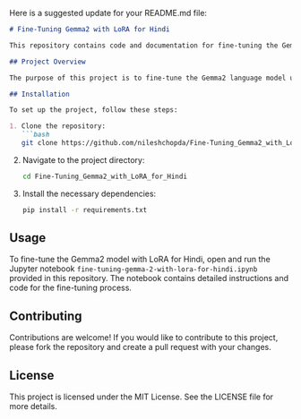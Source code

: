 Here is a suggested update for your README.md file:

```markdown
# Fine-Tuning Gemma2 with LoRA for Hindi

This repository contains code and documentation for fine-tuning the Gemma2 model using LoRA (Low-Rank Adaptation) for the Hindi language.

## Project Overview

The purpose of this project is to fine-tune the Gemma2 language model using the LoRA technique to improve its performance on Hindi language tasks. LoRA is a parameter-efficient fine-tuning method that adapts pre-trained language models to specific tasks with minimal additional parameters.

## Installation

To set up the project, follow these steps:

1. Clone the repository:
   ```bash
   git clone https://github.com/nileshchopda/Fine-Tuning_Gemma2_with_LoRA_for_Hindi.git
   ```
2. Navigate to the project directory:
   ```bash
   cd Fine-Tuning_Gemma2_with_LoRA_for_Hindi
   ```
3. Install the necessary dependencies:
   ```bash
   pip install -r requirements.txt
   ```

## Usage

To fine-tune the Gemma2 model with LoRA for Hindi, open and run the Jupyter notebook `fine-tuning-gemma-2-with-lora-for-hindi.ipynb` provided in this repository. The notebook contains detailed instructions and code for the fine-tuning process.

## Contributing

Contributions are welcome! If you would like to contribute to this project, please fork the repository and create a pull request with your changes.

## License

This project is licensed under the MIT License. See the LICENSE file for more details.

```

